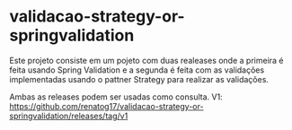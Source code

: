 # validacao-strategy-or-springvalidation
Este projeto consiste em um pojeto com duas realeases onde a primeira é feita usando Spring Validation e a segunda é feita com as validações implementadas usando o pattner Strategy para realizar as validações.

Ambas as releases podem ser usadas como consulta.
V1: https://github.com/renatog17/validacao-strategy-or-springvalidation/releases/tag/v1
